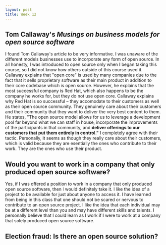 ```yaml
---
layout: post
title: Week 12
---
```


## Tom Callaway's *Musings on business models for open source software*

I found Tom Callaway's article to be very informative. I was unaware of the different models businesses use to incorporate any form of open source. In all honesty, I was introduced to open source only when I began taking this course, so I did not know how others outside of this course used it. Callaway explains that "open core" is used by many companies due to the fact that it sells proprietary software as their main product in addition to their core codebase which is open source. However, he explains that the most successful company is Red Hat, which also happens to be the company he works for, but they do not use open core. Callaway explains why Red Hat is so successful – they accomodate to their customers as well as their open source community. They genuinely care about their customers and their community that they want to deliver the very best content to them. He states, "The open source model allows for us to leverage a development pool far beyond what we can staff in house, incorporate the improvements of the participants in that community, and **deliver offerings to our customers that put them entirely in control."** I completely agree with their tactic. Personally, it seems as though they really care about their customers, which is valid because they are esentially the ones who contribute to their work. They are the ones who use their product.

## Would you want to work in a company that only produced open source software?

Yes, if I was offered a position to work in a company that only produced open source software, then I would definitely take it. I like the idea of a project to be available for just about anyone to access it. I have learned from being in this class that one should not be scared or nervous to contribute to an open source project. I like the idea that each individual may be at a different level than you and may have different skills and talents. I personally believe that I could learn as I work if I were to work at a company that solely produced open source software.

## Election fraud: Is there an open source solution?

